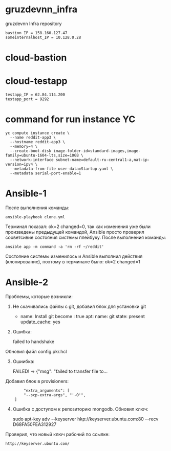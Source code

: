 # gruzdevnn_infra
gruzdevnn Infra repository

    bastion_IP = 158.160.127.47
    someinternalhost_IP = 10.128.0.28

# cloud-bastion

# cloud-testapp

    testapp_IP = 62.84.114.200
    testapp_port = 9292

# command for run instance YC

    yc compute instance create \
      --name reddit-app3 \
      --hostname reddit-app3 \
      --memory=4 \
      --create-boot-disk image-folder-id=standard-images,image-family=ubuntu-1604-lts,size=10GB \
      --network-interface subnet-name=default-ru-central1-a,nat-ip-version=ipv4 \
      --metadata-from-file user-data=Startup.yaml \
      --metadata serial-port-enable=1

# Ansible-1

После выполнения команды:

    ansible-playbook clone.yml

Терминал показал: ok=2 changed=0, так как изменения уже были произведены предыдущей командой, Ansible просто проверил сооветсивие состояния системы плейбуку.
После выполнения команды:

    ansible app -m command -a 'rm -rf ~/reddit'

Состояние системы изменилось и Ansible выполнил действия (клонирование), поэтому в терминале было: ok=2 changed=1

# Ansible-2

Проблемы, которые возникли:

1. Не скачивались файлы с git, добавил блок для установки git

    - name: Install git
      become : true
      apt:
        name: git
        state: present
        update_cache: yes

2. Ошибка:

    failed to handshake

Обновил файл config.pkr.hcl

3. Ошиибка:

    FAILED! => {"msg": "failed to transfer file to...

Добавил блок в provisioners:

            "extra_arguments": [
            "--scp-extra-args", "'-O'",
        ]

4. Ошибка с доступом к репозиторию mongodb. Обновил ключ:

    sudo apt-key adv --keyserver hkp://keyserver.ubuntu.com:80 --recv D68FA50FEA312927

Проверил, что новый ключ рабочий по ссылке:

    http://keyserver.ubuntu.com/
